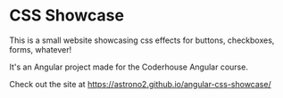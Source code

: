 # CSS Showcase

This is a small website showcasing css effects for buttons, checkboxes, forms, whatever!

It's an Angular project made for the Coderhouse Angular course.

Check out the site at https://astrono2.github.io/angular-css-showcase/
